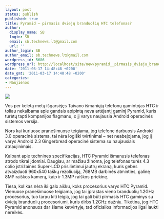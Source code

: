 ```yaml
---
layout: post
status: publish
published: true
title: Pyramid – pirmasis dviejų branduolių HTC telefonas?
author:
  display_name: SB
  login: SB
  email: sb.technews.lt@gmail.com
  url: ''
author_login: SB
author_email: sb.technews.lt@gmail.com
wordpress_id: 5686
wordpress_url: http://localhost/site/new/pyramid__pirmasis_dvieju_branduoliu_htc_telefonas/
date: '2011-03-17 14:48:48 +0200'
date_gmt: '2011-03-17 14:48:48 +0200'
categories:
- Naujienos
---
```

<div class="imgright"><img src="http://technews.lt/upload/htc-pyramid2_thumb-e1300217896716.jpg"  /></div>
<p>Vos per keletą metų išgarsėjęs Taivano išmaniųjų telefonų gamintojas HTC ir toliau nekalbama apie gandais apipintą neva artėjantį gaminį Pyramid, kuris turėtų tapti kompanijos flagmanu, o jį varys naujausia Android operacinės sistemos versija.</p>
<p>Nors kai kuriuose pranešimuose teigiama, jog telefone darbuosis Android 3.0 operacinė sistema, tai nėra logiški tvirtinimai – net neabejojama, jog jį varys Android 2.3 Gingerbread operacinė sistema su naujausiais atnaujinimais.</p>
<p>Kalbant apie technines specifikacijas, HTC Pyramid išmanusis telefonas atrodo tikrai įdomiai. Daugiau, ar mažiau žinoma, jog telefonas turės 4.3 colio įstrižainės Super-LCD prisilietimui jautrų ekraną, kuris gebės atvaizduoti 960x540 taškų rezoliuciją, 768MB darbinės atminties, galinę 8MP raiškos kamerą, kaip ir 1.3MP raiškos priekinę.</p>
<p>Tiesa, kol kas nėra iki galo aišku, koks procesorius varys HTC Pyramid. Vienuose pranešimuose teigiama, jog tai įprastas vieno branduolių 1.2GHz procesorius, tuo tarpu kiti teigia, jog tai gali būti pirmasis HTC gaminys su dviejų branduolių procesoriumi, kuris dirbs 1.2GHz dažniu. Tikėtina, jog HTC Pyramid anonsuos dar šiame ketvirtyje, tad oficialios informacijos ilgai laukti nereikės.<br /></p>
